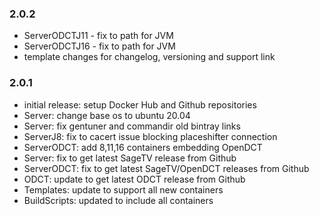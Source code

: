 ### 2.0.2
- ServerODCTJ11 - fix to path for JVM
- ServerODCTJ16 - fix to path for JVM
- template changes for changelog, versioning and support link
### 2.0.1
- initial release: setup Docker Hub and Github repositories
- Server: change base os to ubuntu 20.04
- Server: fix gentuner and commandir old bintray links
- ServerJ8: fix to cacert issue blocking placeshifter connection
- ServerODCT: add 8,11,16 containers embedding OpenDCT
- Server: fix to get latest SageTV release from Github
- ServerODCT: fix to get latest SageTV/OpenDCT releases from Github
- ODCT: update to get latest ODCT release from Github
- Templates: update to support all new containers
- BuildScripts: updated to include all containers